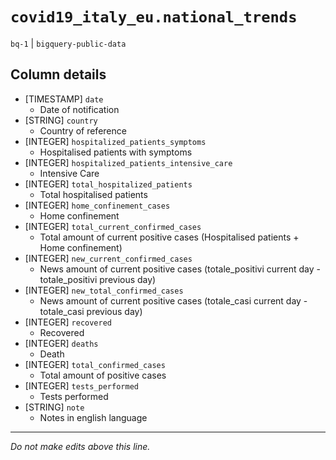 # `covid19_italy_eu.national_trends`
`bq-1` | `bigquery-public-data`

## Column details
* [TIMESTAMP] `date`
  - Date of notification
* [STRING]    `country`
  - Country of reference
* [INTEGER]   `hospitalized_patients_symptoms`
  - Hospitalised patients with symptoms
* [INTEGER]   `hospitalized_patients_intensive_care`
  - Intensive Care
* [INTEGER]   `total_hospitalized_patients`
  - Total hospitalised patients
* [INTEGER]   `home_confinement_cases`
  - Home confinement
* [INTEGER]   `total_current_confirmed_cases`
  - Total amount of current positive cases (Hospitalised patients + Home confinement)
* [INTEGER]   `new_current_confirmed_cases`
  - News amount of current positive cases (totale_positivi current day - totale_positivi previous day)
* [INTEGER]   `new_total_confirmed_cases`
  - News amount of current positive cases (totale_casi current day - totale_casi previous day)
* [INTEGER]   `recovered`
  - Recovered
* [INTEGER]   `deaths`
  - Death
* [INTEGER]   `total_confirmed_cases`
  - Total amount of positive cases
* [INTEGER]   `tests_performed`
  - Tests performed
* [STRING]    `note`
  - Notes in english language

-------------------------------------------------------------------------------
*Do not make edits above this line.*
